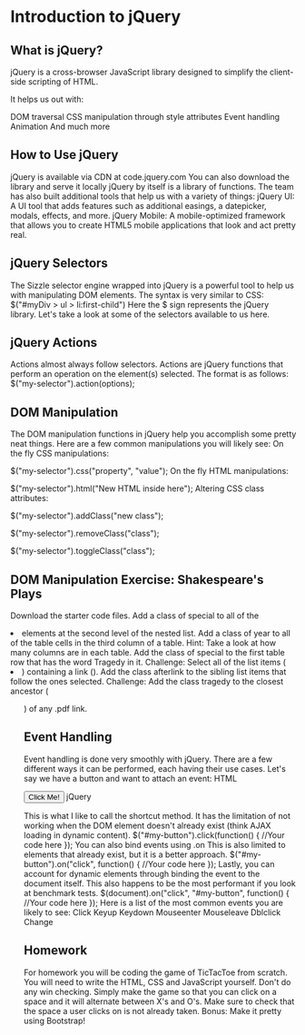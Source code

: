 # Introduction to jQuery

## What is jQuery?

jQuery is a cross-browser JavaScript library designed to simplify the client-side scripting of HTML.

It helps us out with:

DOM traversal
CSS manipulation through style attributes
Event handling
Animation
And much more

## How to Use jQuery

jQuery is available via CDN at code.jquery.com
You can also download the library and serve it locally
jQuery by itself is a library of functions. The team has also built additional tools that help us with a variety of things:
jQuery UI: A UI tool that adds features such as additional easings, a datepicker, modals, effects, and more.
jQuery Mobile: A mobile-optimized framework that allows you to create HTML5 mobile applications that look and act pretty real.

## jQuery Selectors

The Sizzle selector engine wrapped into jQuery is a powerful tool to help us with manipulating DOM elements.
The syntax is very similar to CSS:
$("#myDiv > ul > li:first-child")
Here the $ sign represents the jQuery library.
Let's take a look at some of the selectors available to us here.

## jQuery Actions

Actions almost always follow selectors.
Actions are jQuery functions that perform an operation on the element(s) selected.
The format is as follows:
$("my-selector").action(options);

## DOM Manipulation

The DOM manipulation functions in jQuery help you accomplish some pretty neat things.
Here are a few common manipulations you will likely see:
On the fly CSS manipulations:

$("my-selector").css("property", "value");
On the fly HTML manipulations:

$("my-selector").html("New HTML inside here");
Altering CSS class attributes:

$("my-selector").addClass("new class");

$("my-selector").removeClass("class");

$("my-selector").toggleClass("class");

## DOM Manipulation Exercise: Shakespeare's Plays

Download the starter code files.
Add a class of special to all of the <li> elements at the second level of the nested list.
Add a class of year to all of the table cells in the third column of a table.
Hint: Take a look at how many columns are in each table.
Add the class of special to the first table row that has the word Tragedy in it.
Challenge: Select all of the list items (<li>) containing a link (<a>). Add the class afterlink to the sibling list items that follow the ones selected.
Challenge: Add the class tragedy to the closest ancestor (<ul>) of any .pdf link.

## Event Handling

Event handling is done very smoothly with jQuery.
There are a few different ways it can be performed, each having their use cases.
Let's say we have a button and want to attach an event:
HTML

<button id="my-button">Click Me!</button>
jQuery

This is what I like to call the shortcut method.
It has the limitation of not working when the DOM element doesn't already exist (think AJAX loading in dynamic content).
$("#my-button").click(function() { //Your code here });
You can also bind events using .on
This is also limited to elements that already exist, but it is a better approach.
$("#my-button").on("click", function() { //Your code here });
Lastly, you can account for dynamic elements through binding the event to the document itself.
This also happens to be the most performant if you look at benchmark tests.
$(document).on("click", "#my-button", function() { //Your code here });
Here is a list of the most common events you are likely to see:
Click
Keyup
Keydown
Mouseenter
Mouseleave
Dblclick
Change

## Homework

For homework you will be coding the game of TicTacToe from scratch.
You will need to write the HTML, CSS and JavaScript yourself.
Don't do any win checking. Simply make the game so that you can click on a space and it will alternate between X's and O's.
Make sure to check that the space a user clicks on is not already taken.
Bonus: Make it pretty using Bootstrap!
